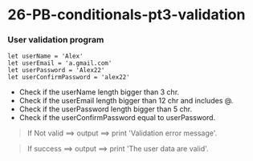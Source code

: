 # 26-PB-conditionals-pt3-validation

### User validation program

```
let userName = 'Alex'
let userEmail = 'a.gmail.com'
let userPassword = 'Alex22'
let userConfirmPassword = 'alex22'
```

- Check if the userName length bigger than 3 chr.
- Check if the userEmail length bigger than 12 chr and includes @.
- Check if the userPassword length bigger than 5 chr.
- Check if the userConfirmPassword equal to userPassword.

> If Not valid ==> output ==> print 'Validation error message'.

> If success ==> output ==> print 'The user data are valid'.

